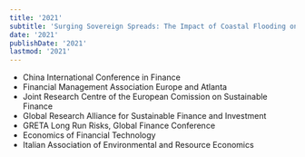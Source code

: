 ```yaml
---
title: '2021'
subtitle: 'Surging Sovereign Spreads: The Impact of Coastal Flooding on Sovereign Risk:'
date: '2021'
publishDate: '2021'
lastmod: '2021'
---
```

- China International Conference in Finance
- Financial Management Association Europe and Atlanta
- Joint Research Centre of the European Comission on Sustainable Finance
- Global Research Alliance for Sustainable Finance and Investment
- GRETA Long Run Risks, Global Finance Conference
- Economics of Financial Technology
- Italian Association of Environmental and Resource Economics
